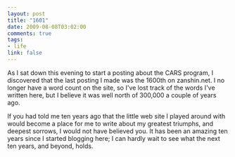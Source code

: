 ```yaml
--- 
layout: post
title: "1601"
date: 2009-08-08T03:02:00
comments: true
tags:
- life
link: false
---
```

As I sat down this evening to start a posting about the CARS program, I discovered that the last posting I made was the 1600th on zanshin.net. I no longer have a word count on the site, so I've lost track of the words I've written here, but I believe it was well north of 300,000 a couple of years ago.

If you had told me ten years ago that the little web site I played around with would become a place for me to write about my greatest triumphs, and deepest sorrows, I would not have believed you. It has been an amazing ten years since I started blogging here; I can hardly wait to see what the next ten years, and beyond, holds.
